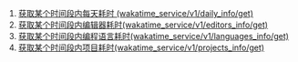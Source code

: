 <!-- ## wakatime服务 API -->

1. [获取某个时间段内每天耗时 (wakatime_service/v1/daily_info/get)](../wakatime_service/daily_total_info)
2. [获取某个时间段内编辑器耗时(wakatime_service/v1/editors_info/get)](../wakatime_service/editors_info)
3. [获取某个时间段内编程语言耗时(wakatime_service/v1/languages_info/get)](../wakatime_service/languages_info)
4. [获取某个时间段内项目耗时(wakatime_service/v1/projects_info/get)](../wakatime_service/languages_info)